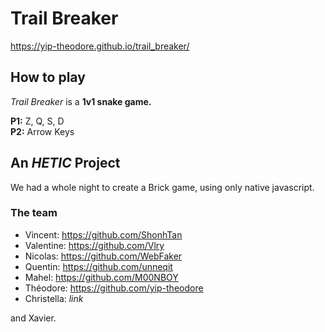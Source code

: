 # Trail Breaker
https://yip-theodore.github.io/trail_breaker/

## How to play
*Trail Breaker* is a **1v1 snake game.**  

**P1:** Z, Q, S, D  
**P2:** Arrow Keys  

## An *HETIC* Project
We had a whole night to create a Brick game, using only native javascript.

### The team
* Vincent: https://github.com/ShonhTan
* Valentine: https://github.com/Vlry
* Nicolas: https://github.com/WebFaker
* Quentin: https://github.com/unneqit
* Mahel: https://github.com/M00NBOY
* Théodore: https://github.com/yip-theodore
* Christella: *link*  

and Xavier.
